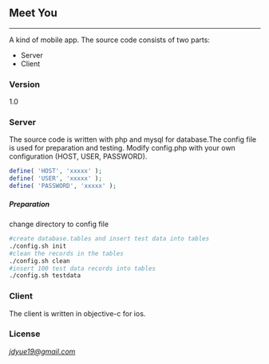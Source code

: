 ## Meet You ##
-----------
A kind of mobile app. The source code consists of two parts: 

* Server
* Client

### Version ###
1.0

### Server
 The source code is written with php and mysql for database.The config file is used for 
 preparation and testing.
 Modify config.php with your own configuration (HOST, USER, PASSWORD).
```php
define( 'HOST', 'xxxxx' );
define( 'USER', 'xxxxx' );
define( 'PASSWORD', 'xxxxx' );
```
##### Preparation 
change directory to config file
```sh
#create database.tables and insert test data into tables
./config.sh init
#clean the records in the tables
./config.sh clean
#insert 100 test data records into tables
./config.sh testdata
```

### Client 
 The client is written in objective-c for ios.

### License 
*jdyue19@gmail.com*
